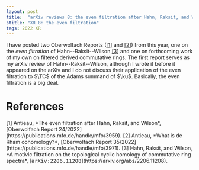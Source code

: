 ```yaml
---
layout: post
title:  "arXiv reviews 8: the even filtration after Hahn, Raksit, and Wilson"
stitle: "XR 8: the even filtration"
tags: 2022 XR
---
```

<div style="display:none">
$
\newcommand\A{\mathrm{A}}
\newcommand\E{\mathrm{E}}
\newcommand\G{\mathrm{G}}
\newcommand\H{\mathrm{H}}
\newcommand\K{\mathrm{K}}
\newcommand\L{\mathrm{L}}
\newcommand\M{\mathrm{M}}
\newcommand\Ascr{\mathcal{A}}
\newcommand\Cscr{\mathcal{C}}
\newcommand\Dscr{\mathcal{D}}
\newcommand\Escr{\mathcal{E}}
\newcommand\Kscr{\mathcal{K}}
\newcommand\Perfscr{\mathcal{P}\mathrm{erf}}
\newcommand\Acscr{\mathcal{A}\mathrm{c}}
\newcommand\heart{\heartsuit}
\newcommand\cn{\mathrm{cn}}
\newcommand\op{\mathrm{op}}
\newcommand\Ho{\mathrm{Ho}}
\newcommand\dR{\mathrm{dR}}
\newcommand\HH{\mathrm{HH}}
\newcommand\TC{\mathrm{TC}}
\newcommand\ku{\mathrm{ku}}
\newcommand{\bMap}{\mathbf{Map}}
\newcommand{\End}{\mathrm{End}}
\newcommand{\Mod}{\mathrm{Mod}}
\newcommand\bE{\mathbf{E}}
\newcommand\bZ{\mathbf{Z}}
\newcommand\bAM{\mathbf{AM}}
\newcommand\bLM{\mathbf{LM}}
\newcommand\Spec{\mathrm{Spec}}
\newcommand\we{\simeq}
\newcommand\qc{\mathrm{qc}}
$
</div>

I have posted two Oberwolfach Reports ([\[1\]](#mfo1) and [\[2\]](#mfo2)) from this year, one on the *even filtration* of
Hahn--Raksit--Wilson [\[3\]](#hrw) and one on forthcoming work of my own on filtered derived commutative rings.
The first report serves as my arXiv review of Hahn--Raksit--Wilson, although I wrote it before it appeared on the
arXiv and I do not discuss their application of the even filtration to $\TC$ of the Adams summand of
$\ku$. Basically, the even filtration is a big deal.


# References

<span id="mfo1">
[1] Antieau, *The even filtration after Hahn, Raksit, and Wilson*, [Oberwolfach Report
24/2022](https://publications.mfo.de/handle/mfo/3959).
</span>

<span id="mfo2">
[2] Antieau, *What is de Rham cohomology?*, [Oberwolfach Report
35/2022](https://publications.mfo.de/handle/mfo/3971).
</span>

<span id="hrw">
[3] Hahn, Raksit, and Wilson, *A motivic filtration on the topological cyclic homology of
commutative ring spectra*, [<tt>arXiv:2206.11208</tt>](https://arxiv.org/abs/2206.11208).
</span>
